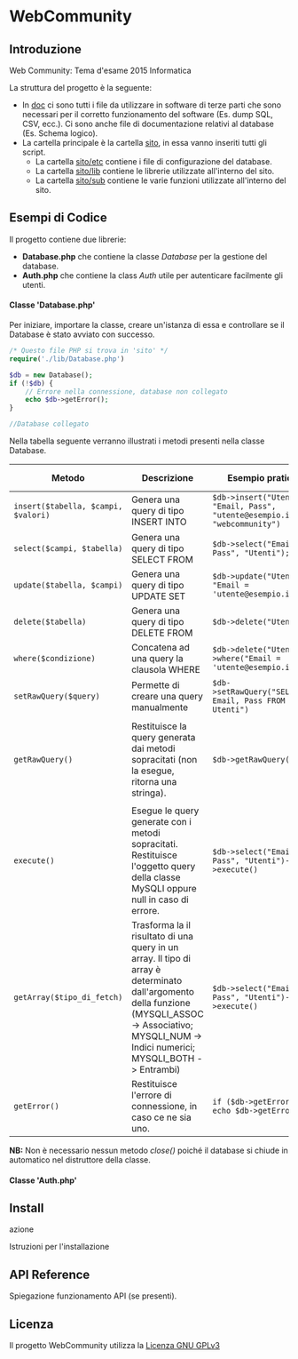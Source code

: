 # WebCommunity

## Introduzione

Web Community: Tema d'esame 2015 Informatica

La struttura del progetto è la seguente:
- In [doc](doc) ci sono tutti i file da utilizzare in software di terze parti che sono necessari per il corretto funzionamento del software (Es. dump SQL, CSV, ecc.). Ci sono anche file di documentazione relativi al database (Es. Schema logico).
- La cartella principale è la cartella [sito](sito), in essa vanno inseriti tutti gli script.
  - La cartella [sito/etc](sito/etc) contiene i file di configurazione del database.
  - La cartella [sito/lib](sito/lib) contiene le librerie utilizzate all'interno del sito.
  - La cartella [sito/sub](sito/sub) contiene le varie funzioni utilizzate all'interno del sito.

## Esempi di Codice

Il progetto contiene due librerie:
- **Database.php** che contiene la classe _Database_ per la gestione del database.
- **Auth.php** che contiene la class _Auth_ utile per autenticare facilmente gli utenti.

#### Classe 'Database.php'

Per iniziare, importare la classe, creare un'istanza di essa e controllare se il Database è stato avviato con successo.
```php
/* Questo file PHP si trova in 'sito' */
require('./lib/Database.php')

$db = new Database();
if (!$db) {
	// Errore nella connessione, database non collegato
	echo $db->getError();
}

//Database collegato
```

Nella tabella seguente verranno illustrati i metodi presenti nella classe Database.

Metodo | Descrizione | Esempio pratico | Query o risultato generato
------ | ----------- | --------------- | --------------------------
``` insert($tabella, $campi, $valori) ``` | Genera una query di tipo INSERT INTO | ``` $db->insert("Utenti", "Email, Pass", "utente@esempio.it", "webcommunity") ``` | ``` INSERT INTO Utenti (Email, Pass) VALUES ('utente@esempio.it', 'webcommunity') ```
``` select($campi, $tabella) ``` | Genera una query di tipo SELECT FROM | ``` $db->select("Email, Pass", "Utenti"); ``` | ``` SELECT Email, Pass FROM Utenti ```
``` update($tabella, $campi) ``` | Genera una query di tipo UPDATE SET | ``` $db->update("Utenti", "Email = 'utente@esempio.it'); ``` | ``` UDPATE Utenti SET Email = 'utente@esempio.it' ```
``` delete($tabella) ``` | Genera una query di tipo DELETE FROM | ``` $db->delete("Utenti"); ``` | ``` DELETE FROM Utenti ```
``` where($condizione) ``` | Concatena ad una query la clausola WHERE | ``` $db->delete("Utenti")->where("Email = 'utente@esempio.it'"); ``` | ``` DELETE FROM Utenti WHERE Email = 'utente@esempio.it' ```
``` setRawQuery($query) ``` | Permette di creare una query manualmente | ``` $db->setRawQuery("SELECT Email, Pass FROM Utenti") ``` | ``` SELECT Email, Pass FROM Utenti ```
``` getRawQuery() ``` | Restituisce la query generata dai metodi sopracitati  (non la esegue, ritorna una stringa). | ``` $db->getRawQuery() ``` | Ipotizziamo che abbiamo eseguito il metodo setRawQuery() nell'esempio precedente: ``` SELECT Email, Pass FROM Utenti ```
``` execute() ``` | Esegue le query generate con i metodi sopracitati. Restituisce l'oggetto query della classe MySQLI oppure null in caso di errore. | ``` $db->select("Email, Pass", "Utenti")->execute() ``` | ``` 'Oggetto Query della classe MySQLI' oppure 'null' ```
``` getArray($tipo_di_fetch) ``` | Trasforma la il risultato di una query in un array. Il tipo di array è determinato dall'argomento della funzione (MYSQLI_ASSOC -> Associativo; MYSQLI_NUM -> Indici numerici; MYSQLI_BOTH -> Entrambi) | ``` $db->select("Email, Pass", "Utenti")->execute() ``` | ``` 'Oggetto Query della classe MySQLI' oppure 'null' ```
``` getError() ``` | Restituisce l'errore di connessione, in caso ce ne sia uno. | ``` if ($db->getError()) echo $db->getError() ``` | ``` N/D ```

**NB:** Non è necessario nessun metodo _close()_ poiché il database si chiude in automatico nel distruttore della classe.

#### Classe 'Auth.php'


## Install
azione

Istruzioni per l'installazione

## API Reference

Spiegazione funzionamento API (se presenti).

## Licenza

Il progetto WebCommunity utilizza la [Licenza GNU GPLv3](LICENSE)


